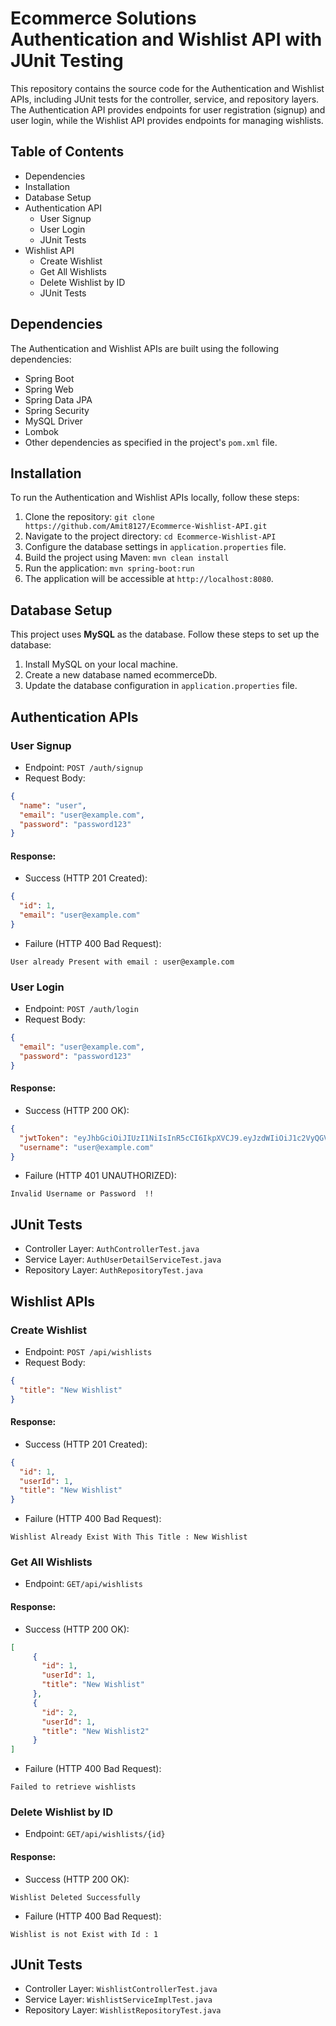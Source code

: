 # Ecommerce Solutions Authentication and Wishlist API with JUnit Testing

This repository contains the source code for the Authentication and Wishlist APIs, including JUnit tests for the controller, service, and repository layers. The Authentication API provides endpoints for user registration (signup) and user login, while the Wishlist API provides endpoints for managing wishlists.
## Table of Contents
* Dependencies
* Installation
* Database Setup
* Authentication API
  * User Signup
  * User Login
  * JUnit Tests
* Wishlist API
  * Create Wishlist
  * Get All Wishlists
  * Delete Wishlist by ID
  * JUnit Tests

## Dependencies
The Authentication and Wishlist APIs are built using the following dependencies:
  * Spring Boot
  * Spring Web
  * Spring Data JPA
  * Spring Security
  * MySQL Driver
  * Lombok
  * Other dependencies as specified in the project's `pom.xml` file.

## Installation

To run the Authentication and Wishlist APIs locally, follow these steps:

1. Clone the repository: `git clone https://github.com/Amit8127/Ecommerce-Wishlist-API.git`
2. Navigate to the project directory: `cd Ecommerce-Wishlist-API`
3. Configure the database settings in `application.properties` file.
4. Build the project using Maven: `mvn clean install`
5. Run the application: `mvn spring-boot:run`
6. The application will be accessible at `http://localhost:8080`.

## Database Setup
This project uses **MySQL** as the database. Follow these steps to set up the database:
1. Install MySQL on your local machine.
2. Create a new database named ecommerceDb.
3. Update the database configuration in `application.properties` file.

## Authentication APIs
### User Signup
* Endpoint: `POST /auth/signup`
* Request Body:
```json
{
  "name": "user",
  "email": "user@example.com",
  "password": "password123"
}
```
#### Response:
* Success (HTTP 201 Created):
```json
{
  "id": 1,
  "email": "user@example.com"
}
```
* Failure (HTTP 400 Bad Request):
```text
User already Present with email : user@example.com
```

### User Login
* Endpoint: `POST /auth/login`
* Request Body:
```json
{
  "email": "user@example.com",
  "password": "password123"
}
```
#### Response:
* Success (HTTP 200 OK):
```json
{
  "jwtToken": "eyJhbGciOiJIUzI1NiIsInR5cCI6IkpXVCJ9.eyJzdWIiOiJ1c2VyQGV4YW1wbGUuY29tIiwiaWF0IjoxNTE2MjM5MDIyfQ.SflKxwRJSMeKKF2QT4fwpMeJf36POk6yJV_adQssw5c",
  "username": "user@example.com"
}
```
* Failure (HTTP 401 UNAUTHORIZED):
```text
Invalid Username or Password  !!
```

## JUnit Tests
* Controller Layer: `AuthControllerTest.java`
* Service Layer: `AuthUserDetailServiceTest.java`
* Repository Layer: `AuthRepositoryTest.java`

## Wishlist APIs
### Create Wishlist
* Endpoint: `POST /api/wishlists`
* Request Body:
```json
{
  "title": "New Wishlist"
}
```
#### Response:
* Success (HTTP 201 Created):
```json
{
  "id": 1,
  "userId": 1,
  "title": "New Wishlist"
}
```
* Failure (HTTP 400 Bad Request):
```text
Wishlist Already Exist With This Title : New Wishlist
```

### Get All Wishlists
* Endpoint: `GET/api/wishlists`
#### Response:
* Success (HTTP 200 OK):
```json
[
     {
       "id": 1,
       "userId": 1,
       "title": "New Wishlist"
     },
     {
       "id": 2,
       "userId": 1,
       "title": "New Wishlist2"
     }
]
```
* Failure (HTTP 400 Bad Request):
```text
Failed to retrieve wishlists
```
### Delete Wishlist by ID
* Endpoint: `GET/api/wishlists/{id}`
#### Response:
* Success (HTTP 200 OK):
```text
Wishlist Deleted Successfully
```
* Failure (HTTP 400 Bad Request):
```text
Wishlist is not Exist with Id : 1
```

## JUnit Tests
* Controller Layer: `WishlistControllerTest.java`
* Service Layer: `WishlistServiceImplTest.java`
* Repository Layer: `WishlistRepositoryTest.java`




